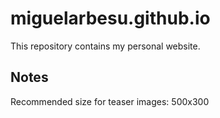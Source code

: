# miguelarbesu.github.io

This repository contains my personal website.

## Notes

Recommended size for teaser images: 500x300
